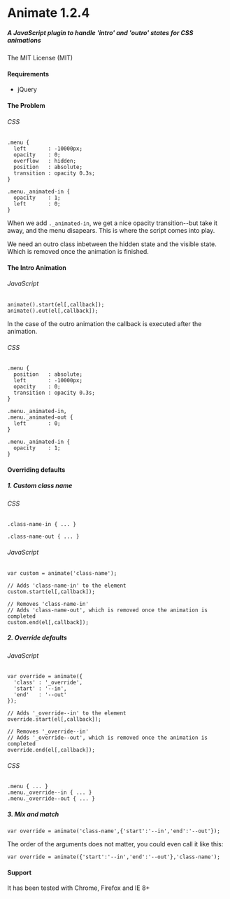 # Animate 1.2.4
##### A JavaScript plugin to handle 'intro' and 'outro' states for CSS animations
The MIT License (MIT)

#### Requirements

- jQuery

#### The Problem

###### CSS

    .menu {
      left       : -10000px;
      opacity    : 0;
      overflow   : hidden;
      position   : absolute;
      transition : opacity 0.3s;
    }

    .menu._animated-in {
      opacity    : 1;
      left       : 0;
    }


When we add `._animated-in`, we get a nice opacity transition--but take it away, and the menu disapears. This is where the script comes into play.

We need an outro class inbetween the hidden state and the visible state. Which is removed once the animation is finished.

#### The Intro Animation

###### JavaScript

    animate().start(el[,callback]);
    animate().out(el[,callback]);

In the case of the outro animation the callback is executed after the animation.

###### CSS

    .menu {
      position   : absolute;
      left       : -10000px;
      opacity    : 0;
      transition : opacity 0.3s;
    }

    .menu._animated-in,
    .menu._animated-out {
      left       : 0;
    }

    .menu._animated-in {
      opacity    : 1;
    }

#### Overriding defaults

##### 1. Custom class name

###### CSS
    
    .class-name-in { ... }

    .class-name-out { ... }

###### JavaScript

    var custom = animate('class-name');

    // Adds 'class-name-in' to the element
    custom.start(el[,callback]);
    
    // Removes 'class-name-in'
    // Adds 'class-name-out', which is removed once the animation is completed
    custom.end(el[,callback]);

##### 2. Override defaults

###### JavaScript

    var override = animate({
      'class' : '_override',
      'start' : '--in',
      'end'   : '--out'
    });

    // Adds '_override--in' to the element
    override.start(el[,callback]);

    // Removes '_override--in'
    // Adds '_override--out', which is removed once the animation is completed
    override.end(el[,callback]);

###### CSS

    .menu { ... }
    .menu._override--in { ... }
    .menu._override--out { ... }

##### 3. Mix and match

    var override = animate('class-name',{'start':'--in','end':'--out'});

The order of the arguments does not matter, you could even call it like this:

    var override = animate({'start':'--in','end':'--out'},'class-name');

#### Support

It has been tested with Chrome, Firefox and IE 8+